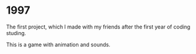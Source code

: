 # 1997

The first project, which I made with my friends after the first year of coding studing.

This is a game with animation and sounds.
